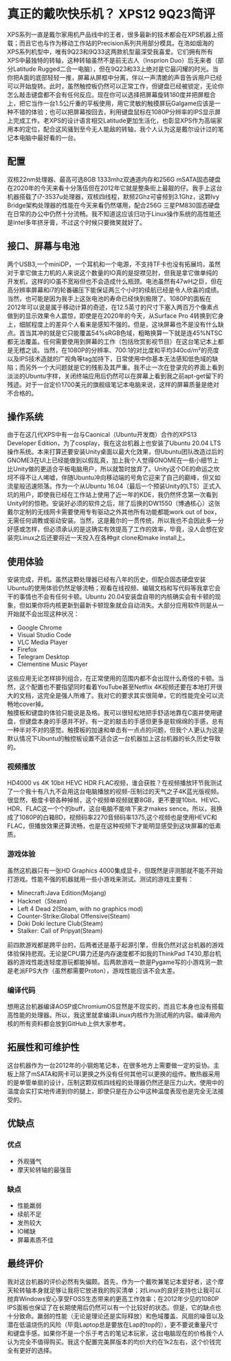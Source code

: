 # 真正的戴吹快乐机？ XPS12 9Q23简评
XPS系列一直是戴尔家用机产品线中的王者，很多最新的技术都会在XPS机器上搭载；而且它也与作为移动工作站的Precision系列共用部分模具。在浩如烟海的XPS系列机型中，唯有9Q23和9Q33这两款机型最深受我喜爱。它们拥有所有XPS中最独特的转轴，这种转轴虽然不是前无古人（Insprion Duo）后无来者（部分Latitude Rugged二合一电脑），但在9Q23和33上绝对是它最闪耀的时光。当你把A面的底部轻轻一推，屏幕从屏框中分离，伴以一声清脆的声音告诉用户已经可以开始旋转。此时，虽然触控板仍然可以正常工作，但键盘已经被锁定，无论你怎么敲击键盘都不会有任何反应。现在你可以选择把屏幕旋转180度并把屏框合上，把它当作一台1.5公斤重的平板使用，用它灵敏的触摸屏玩Galgame应该是一种不错的体验；也可以把屏幕按回去，利用键盘鼠标在1080P分辨率的IPS显示屏上完成工作。老XPS的设计语言相交Latitude更加生活化，也彰显XPS作为高端家用本的定位，配合这风骚到至今无人能敌的转轴，我个人认为这是戴尔设计过的笔记本电脑中最好看的一台。
## 配置  
双核22nm处理器、最高可选8GB 1333mhz双通道内存和256G mSATA固态硬盘在2020年的今天来看十分落伍但在2012年它就是整条街上最靓的仔。我手上这台机器搭载了i7-3537u处理器，双核四线程，默频2Ghz可睿频到3.1Ghz，这颗Ivy Bridge架构处理器的性能在今天来看仍然堪用，配合256G 三星PM830固态硬盘在日常的办公中仍然十分流畅。我不知道这应该归功于Linux操作系统的高性能还是Intel多年挤牙膏，不过这个时候只要微笑就好了。  
## 接口、屏幕与电池
两个USB3,一个miniDP，一个耳机和一个电源，不支持TF卡也没有拓展坞，虽然对于拿它做主力机的人来说这个数量的IO真的是捉襟见肘，但我是拿它做单纯的开发机，这样的IO虽不宽裕但也不会造成什么瓶颈。电池虽然有47wH之巨，但在高分辨率屏幕和i7的轮番碾压下能保证两三个小时的续航已经是令人欣喜的成绩。当然，也可能是因为我手上这张电池的寿命已经快到极限了。1080P的面板在2012年可以说是属于移动计算的奇迹，在12.5英寸的尺寸下塞入两百万个像素点做到的显示效果令人震惊，即使是在2020年的今天，从Surface Pro 4转换到它身上，细腻程度上的差异个人看来是感知不强的。但是，这块屏幕也不是没有什么缺点。首当其冲的就是它只能覆盖54%sRGB色域，粗略换算一下就是连45%NTSC都无法覆盖。任何需要使用到屏幕的工作（包括欣赏影视节目）在这台笔记本上都是无稽之谈。当然，在1080P的分辨率、700:1的对比度和平均340cd/m²的亮度以及IPS技术造就的广视角等tag加持下，日常使用中你基本无法感知低色域的缺陷；而另外一个大问题就是它的残影及其严重。我不止一次在登录完的界面上看到淡淡的Ubuntu字样，关闭终端应用后仍然可以在屏幕上看到我之前apt-get留下的残迹。对于一台定价1700美元的旗舰级笔记本电脑来说，这样的屏幕质量是绝对不合格的。
## 操作系统  
由于在这几代XPS中有一台与Caonical（Ubuntu开发商）合作的XPS13 Developer Edition，为了cosplay，我在这台机器上也安装了Ubuntu 20.04 LTS操作系统。本来打算还要安装Unity桌面以最大化效果，但Ubuntu团队改造过后的GNOME3在UI上已经能做到以假乱真，加上我个人觉得GNOME在一些小细节上比Unity做的更适合平板电脑用户，所以就暂时放弃了。Unity这个DE的命运之坎坷不得不让人唏嘘，伴随Ubuntu冲向移动端的号角它迎来了自己的巅峰，但又如流星般迅速陨落。作为一个从Ubuntu 16.04（最后一个预装Unity的LTS）正式入坑的用户，即使我已经在工作站上使用了近一年的KDE，我仍然怀念第一次看到Unity时的惊艳。安装好必须的软件之后，除了后换的DW1550（博通核心）这张戴尔定制的无线网卡需要使用专有驱动之外其他所有功能都能work out of box，无需任何调教或驱动安装。当然，这是戴尔的一贯传统，所以我也不会因此多一分好感或怎样，但必须承认的是这确实有效提高了工作的效率，毕竟，没人会想在安装完Linux之后还要将近一天投入在各种git clone和make install上。  
## 使用体验
安装完成，开机。虽然这颗处理器已经有八年的历史，但配合固态硬盘安装Ubuntu的使用体验仍然足够流畅；观看在线视频、编辑文档和写代码等我拿它会干的事情也不会有任何卡顿。Ubuntu 20.04安装盘自带的内核确实会有卡顿的现象，但如果你将内核更新到最新卡顿现象就会自动消失。大部分应用软件则是从一开始就不会出现这种状况：
* Google Chrome
* Visual Studio Code
* VLC Media Player
* Firefox
* Telegram Desktop
* Clementine Music Player

这些应用无论怎样排列组合，在正常使用的范围内都不会出现什么奇怪的卡顿。当然，这个配置也不要指望同时看着YouTube甚至Netflix 4K视频还要在本地打开很大的文档，这完全是强人所难了。我对它的要求其实很简单，它的性能完全可以流畅地cover掉。  
触摸板和键盘的体验只能说是及格。我可以很轻松地把手舒适地靠在C面并使用键盘，但键盘本身的手感并不好。有一定的敲击的手感但更多是软绵绵的手感，总有一种半对不对的感觉。触摸板的加速和单击有一点点的问题，但我个人更认为这是默认情况下Ubuntu的触控板设置不适合这一台机器加上这台机器的长久历史导致的。
### 视频播放
HD4000 vs 4K 10bit HEVC HDR FLAC视频，谁会获胜？在视频播放环节我测试了一个我十有八九不会用这台电脑播放的视频-压制过的天气之子4K蓝光版视频。很显然，极度卡顿各种掉帧，这个视频单视频就要8GB，更不要提10bit、HEVC、HDR、FLAC这一个个的buff，这台电脑不能啃下来才makes sence。所以，我换成了1080P的白箱BD，视频码率2270音频码率1375,这个视频也是使用HEVC和FLAC，但播放效果还算流畅，也是在这种视频下才能明显感受到这块屏幕的低素质。
### 游戏体验
虽然这机器只有一张HD Graphics 4000集成显卡，但既然是评测那就不能不开始打游戏。性能不强的机器就用一些小游戏来测试。测试的游戏主要有：
* Minecraft:Java Edition(Mojang)
* Hacknet（Steam)
* Left 4 Dead 2(Steam, with no graphics mod)
* Counter-Strike:Global Offensive(Steam)
* Doki Doki lecture Club(Steam)
* Stalker: Call of Pripyat(Steam)

前四款游戏都是跨平台的，后两者还是基于起源引擎，但我仍然对这台机器的游戏体验保持悲观。无论是CPU算力还是内存速度都不如我的ThinkPad T430,那台机器的游戏性能连轻度游玩都能掉帧。后两款游戏一款是Pygame写的小游戏另一款是老派FPS大作（虽然都需要Proton），游戏性能应该不会太差。
### 编译代码
想用这台机器编译AOSP或ChromiumOS显然是不现实的，而且它本身也没有搭载高性能的处理器。所以，我这里就拿编译Linux内核作为测试用的内容。编译用内核的所有资料都会放到GitHub上供大家参考。
## 拓展性和可维护性
这台机器作为一台2012年的小钢炮笔记本，在很多地方上需要做一定的妥协。主板上除了mSATA和网卡可以更换之外没有任何其他可以更换的组件。散热器采用的是单管单扇的设计，压制这颗双核四线程的处理器仍然还是压力山大。使用中的温度会实打实地传递到你的腿上，即使只是在办公中这种温度表现也是完全无法接受的。
## 优缺点
### 优点
* 外观骚气
* 摩天轮转轴的最强音
### 缺点
* 性能羸弱
* 续航不足
* 发热较大
* IO稀缺
* 屏幕素质不佳
## 最终评价
我对这台机器的评价必然有失偏颇。首先，作为一个戴吹兼笔记本爱好者，这个摩天轮转轴本身就足够让我将它放进我的购买清单；对Linux的良好支持也让我可以抛弃Windows安心享受FOSS生态带来的更高工作效率；在2012年少见的1080P IPS面板也保证了在长期使用后仍然可以有一个比较好的状态。但是，它的缺点也十分致命。羸弱的性能（无论是理论还是实际释放）和色域覆盖、风扇的噪音以及潜在低温烧伤的风险（毕竟Laptop总是要放在Lap的top的），更不要说重量尺寸和键盘手感。如果你不是一个乐于考古的笔记本玩家，这台电脑现在的价格我个人认为完全不值得购买。我这个配置完美屏版本的均价大约在1k2左右，这个价钱完全有更好的选择。